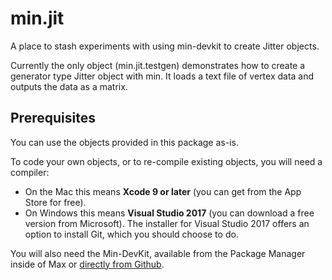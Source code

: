 # min.jit
A place to stash experiments with using min-devkit to create Jitter objects.

Currently the only object (min.jit.testgen) demonstrates how to create a generator type Jitter object with min. It loads a text file of vertex data and outputs the data as a matrix.


## Prerequisites

You can use the objects provided in this package as-is.

To code your own objects, or to re-compile existing objects, you will need a compiler:

* On the Mac this means **Xcode 9 or later** (you can get from the App Store for free). 
* On Windows this means **Visual Studio 2017** (you can download a free version from Microsoft). The installer for Visual Studio 2017 offers an option to install Git, which you should choose to do.

You will also need the Min-DevKit, available from the Package Manager inside of Max or [directly from Github](https://github.com/Cycling74/min-devkit).
